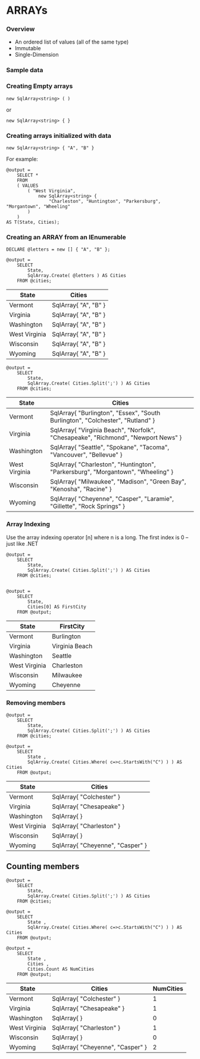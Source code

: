 # ARRAYs

### Overview

* An ordered list of values (all of the same type)
* Immutable
* Single-Dimension

### Sample data




### Creating Empty arrays

```
new SqlArray<string> ( )
```

or

```
new SqlArray<string> { }
```

### Creating arrays initialized with data

```
new SqlArray<string> { "A", "B" }
```

For example:

```
@output =
    SELECT * 
    FROM
    ( VALUES
        ( "West Virginia", 
            new SqlArray<string> { 
                "Charleston", "Huntington", "Parkersburg", "Morgantown", "Wheeling" 
        )
    )
AS T(State, Cities);
```

### Creating an ARRAY from an IEnumerable


```
DECLARE @letters = new [] { "A", "B" };

@output = 
    SELECT         
        State,
        SqlArray.Create( @letters ) AS Cities
    FROM @cities;
```

| State | Cities |
| --- | --- |
| Vermont | SqlArray<string>{ "A", "B" } |
| Virginia | SqlArray<string>{ "A", "B" } |
| Washington | SqlArray<string>{ "A", "B" } |
| West Virginia | SqlArray<string>{ "A", "B" } |
| Wisconsin | SqlArray<string>{ "A", "B" } |
| Wyoming | SqlArray<string>{ "A", "B" } |


```
@output = 
    SELECT         
        State,
        SqlArray.Create( Cities.Split(';') ) AS Cities
    FROM @cities;
```

| State | Cities |
| --- | --- |
| Vermont | SqlArray<string>{ "Burlington", "Essex", "South Burlington", "Colchester", "Rutland" } |
| Virginia | SqlArray<string>{ "Virginia Beach", "Norfolk", "Chesapeake", "Richmond", "Newport News" } |
| Washington | SqlArray<string>{ "Seattle", "Spokane", "Tacoma", "Vancouver", "Bellevue" } |
| West Virginia | SqlArray<string>{ "Charleston", "Huntington", "Parkersburg", "Morgantown", "Wheeling" } |
| Wisconsin | SqlArray<string>{ "Milwaukee", "Madison", "Green Bay", "Kenosha", "Racine" } |
| Wyoming | SqlArray<string>{ "Cheyenne", "Casper", "Laramie", "Gillette", "Rock Springs" } |


### Array Indexing 

Use the array indexing operator [n] where n is a long. The first index is 0 – just like .NET

```
@output = 
    SELECT         
        State,
        SqlArray.Create( Cities.Split(';') ) AS Cities
    FROM @cities;


@output =
    SELECT
        State,
        Cities[0] AS FirstCity
    FROM @output;
```


| State | FirstCity |
| --- | --- |
| Vermont | Burlington |
| Virginia | Virginia Beach |
| Washington | Seattle |
| West Virginia | Charleston |
| Wisconsin | Milwaukee |
| Wyoming | Cheyenne |


### Removing members

```
@output = 
    SELECT         
        State,
        SqlArray.Create( Cities.Split(';') ) AS Cities
    FROM @cities;

@output =
    SELECT
        State ,
        SqlArray.Create( Cities.Where( c=>c.StartsWith("C") ) ) AS Cities
    FROM @output;
```

| State | Cities |
| --- | --- |
| Vermont | SqlArray<string>{ "Colchester" } |
| Virginia | SqlArray<string>{ "Chesapeake" } |
| Washington | SqlArray<string>{  } |
| West Virginia | SqlArray<string>{ "Charleston" } |
| Wisconsin | SqlArray<string>{  } |
| Wyoming | SqlArray<string>{ "Cheyenne", "Casper" } |


## Counting members

```
@output = 
    SELECT         
        State,
        SqlArray.Create( Cities.Split(';') ) AS Cities
    FROM @cities;

@output =
    SELECT
        State ,
        SqlArray.Create( Cities.Where( c=>c.StartsWith("C") ) ) AS Cities
    FROM @output;

@output =
    SELECT
        State ,
        Cities ,
        Cities.Count AS NumCities
    FROM @output;
```


| State | Cities | NumCities |
| --- | --- | --- |
| Vermont | SqlArray<string>{ "Colchester" } | 1 |
| Virginia | SqlArray<string>{ "Chesapeake" } | 1 |
| Washington | SqlArray<string>{  } | 0 |
| West Virginia | SqlArray<string>{ "Charleston" } | 1 |
| Wisconsin | SqlArray<string>{  } | 0 |
| Wyoming | SqlArray<string>{ "Cheyenne", "Casper" } | 2 |

